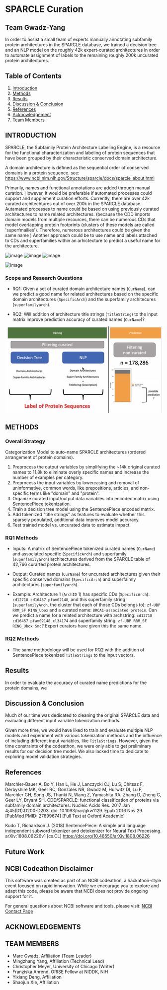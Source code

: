 # SPARCLE Curation
## Team Gwadz-Yang

In order to assist a small team of experts manually annotating subfamily protein architectures in the SPARCLE database, we trained a decision tree and an NLP model on the roughly 42k expert-curated architectures in order to automate assignment of labels to the remaining roughly 200k uncurated protein architectures. 


## Table of Contents

1. [Introduction](#introduction)
2. [Methods](#methods)
3. [Results](#results)
4. [Discussion & Conclusion](#discussion--conclusion)
5. [References](#references)
6. [Acknowledgement](#acknowledgements)
7. [Team Members](#team-members)

## INTRODUCTION

SPARCLE, the Subfamily Protein Architecture Labeling Engine, is a resource for the functional characterization and labeling of protein sequences that have been grouped by their characteristic conserved domain architecture. 


A domain architecture is defined as the sequential order of conserved domains in a protein sequence.  see: https://www.ncbi.nlm.nih.gov/Structure/sparcle/docs/sparcle_about.html


Primarily, names and functional annotations are added through manual curation. However, it would be preferable if automated processes could support and supplement curation efforts. Currently, there are over 42k curated architechtures out of over 200k in the SPARCLE database.  Autamated processes to name could be based on using previously curated architectures to name related architectures. (because the CDD imports domain models from multiple resources, there can be numerous CDs that model overlapping protein footprints (clusters of these models are called 'superfmailies'). Therefore, numerous architectures could be given the same name ) Another approach could be to use name and labels attached to CDs and superfamilies within an arhictecture to predict a useful name for the architecture. 


![image](https://github.com/NCBI-Codeathons/mlxai-2024-team-gwadz-yang/assets/35601022/debf6388-734a-472d-9bdd-8a8013a4400f)
![image](https://github.com/NCBI-Codeathons/mlxai-2024-team-gwadz-yang/assets/35601022/72302944-3ad2-482f-a0d7-5ebd7a87f633)
![image](https://github.com/NCBI-Codeathons/mlxai-2024-team-gwadz-yang/assets/35601022/fc5f012e-0666-443a-a73c-212da92ad77f)

![image](https://github.com/NCBI-Codeathons/mlxai-2024-team-gwadz-yang/assets/35601022/ac748a8c-7974-4c79-9f4b-58efddaacf88)


### Scope and Research Questions

* RQ1: Given a set of curated domain architecture names (`CurName`), can we predict a good name for related architectures based on the specific domain architectures (`SpecificArch`) and the superfamily architecures (`superfamilyarch`).

* RQ2: Will addition of architecture title strings (`TitleString`) to the input matrix improve prediction accuracy of curated names (`CurName`)?

![image](docs/images/FA_slide_training_testing.png)


## METHODS

### Overall Strategy


Categorization Model to auto-name SPARCLE architectures (ordered arrangement of protein domains).

1. Preprocess the output variables by simplifying the ~14k original curated names to 11.8k to eliminate overly specific names and increase the number of examples per category.
2. Preprocess the input variables by lowercasing and removal of uninformative, common words, like prepositions, articles, and non-specific terms like "domain" and "protein".
3. Organize curated input/output data variables into encoded matrix using SentencePiece tokenization.
4. Train a decision tree model using the SentencePiece encoded matrix.
5. Add tokenized "title strings" as features to evaluate whether this sparsely populated, additional data improves model accuracy.
6. Test trained model vs. uncurated data to estimate impact.

### RQ1 Methods

* Inputs: 
A matrix of SentencePiece tokenized curated names (`CurName`) and associated specific (`SpecificArch`) and superfamily (`superfamilyarch`) architectures derived from the SPARCLE table of 42,766 curarted protein architectures.


* Output: 
Curated names (`CurName`) for uncurated architectures given their specific conserved domains (`SpecificArch`) and superfaimly architectures (`superfamilyarch`).


* Example: 
Architecture 1 (`ArchID` 1) has specific CDs (`SpecificArch`): `cd12718 cd16457 pfam02148`, and this superfamily string (`superfamilyArch`, the cluster that each of those CDs belongs to): `zf-UBP RRM_SF RING_Ubox` and a curated name: `BRCA1-associated protein`. Can we predict a name for a related architecture with archstring: `cd12718 cd16457 pfam02148 cl34174` and superfamily string: `zf-UBP RRM_SF RING_Ubox Smc`? Expert curators have given this the same name.


### RQ2 Methods

* The same methodology will be used for RQ2 with the addition of SentencePiece tokenized `TitleStrings` to the input vectors.


## Results

In order to evaluate the accuracy of curated name predictions for the protein domains, we 

## Discussion & Conclusion

Much of our time was dedicated to cleaning the original SPARCLE data and evaluating different input variable tokenization methods.

Given more time, we would have liked to train and evaluate multiple NLP models and experiment with various tokenization methods and the influence of including different input variables, like `TitleStrings`. However, given the time constraints of the codeathon, we were only able to get preliminary results for our decision tree model. We also lacked time to dedicate to exploring model validation strategies. 


## References
Marchler-Bauer A, Bo Y, Han L, He J, Lanczycki CJ, Lu S, Chitsaz F, Derbyshire MK, Geer RC, Gonzales NR, Gwadz M, Hurwitz DI, Lu F, Marchler GH, Song JS, Thanki N, Wang Z, Yamashita RA, Zhang D, Zheng C, Geer LY, Bryant SH. CDD/SPARCLE: functional classification of proteins via subfamily domain architectures. Nucleic Acids Res. 2017 Jan 4;45(D1):D200-D203. doi: 10.1093/nar/gkw1129. Epub 2016 Nov 29. [PubMed PMID: 27899674] [Full Text at Oxford Academic]

Kudo T, Richardson J. (2018) SentencePiece: A simple and language independent subword tokenizer and detokenizer for Neural Text Processing. arXiv:1808.06226v1 [cs.CL] https://doi.org/10.48550/arXiv.1808.06226


## Future Work

## NCBI Codeathon Disclaimer
This software was created as part of an NCBI codeathon, a hackathon-style event focused on rapid innovation. While we encourage you to explore and adapt this code, please be aware that NCBI does not provide ongoing support for it.

For general questions about NCBI software and tools, please visit: [NCBI Contact Page](https://www.ncbi.nlm.nih.gov/home/about/contact/)

## ACKNOWLEDGEMENTS



## TEAM MEMBERS

* Marc Gwadz, Affiliation (Team Leader)
* Mingzhang Yang, Affiliation (Technical Lead)
* Christopher Meyer, University of Chicago (Writer)
* Franziska Ahrend, ORISE Fellow at NIDDK, NIH
* Yixiang Deng, Affiliation
* Shaojun Xie, Affiliation
